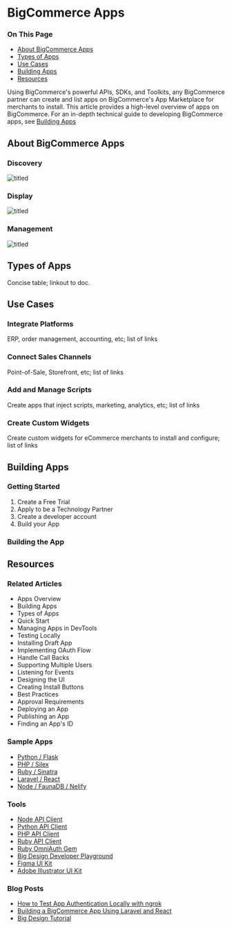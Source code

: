# BigCommerce Apps

<div class="otp" id="no-index">

### On This Page
- [About BigCommerce Apps](#about-bigcommerce-apps)
- [Types of Apps](#types-of-apps)
- [Use Cases](#use-cases)
- [Building Apps](#building-apps)
- [Resources](#resources)

</div>

Using BigCommerce's powerful APIs, SDKs, and Toolkits, any BigCommerce partner can create and list apps on BigCommerce's App Marketplace for merchants to install. This article provides a high-level overview of apps on BigCommerce. For an in-depth technical guide to developing BigCommerce apps, see [Building Apps]()

## About BigCommerce Apps

### Discovery
![titled](https://raw.githubusercontent.com/bigcommerce/dev-docs/master/assets/images/ "title")

### Display
![titled](https://raw.githubusercontent.com/bigcommerce/dev-docs/master/assets/images/ "title")

### Management
![titled](https://raw.githubusercontent.com/bigcommerce/dev-docs/master/assets/images/ "title")

## Types of Apps
Concise table; linkout to doc.

## Use Cases

### Integrate Platforms
ERP, order management, accounting, etc; list of links

### Connect Sales Channels
Point-of-Sale, Storefront, etc; list of links

### Add and Manage Scripts
Create apps that inject scripts, marketing, analytics, etc; list of links

### Create Custom Widgets
Create custom widgets for eCommerce merchants to install and configure; list of links

## Building Apps

### Getting Started

1. Create a Free Trial
2. Apply to be a Technology Partner
3. Create a developer account
4. Build your App

### Building the App

## Resources

### Related Articles
* Apps Overview
* Building Apps
* Types of Apps
* Quick Start
* Managing Apps in DevTools
* Testing Locally
* Installing Draft App
* Implementing OAuth Flow
* Handle Call Backs
* Supporting Multiple Users
* Listening for Events
* Designing the UI
* Creating Install Buttons
* Best Practices
* Approval Requirements
* Deploying an App
* Publishing an App
* Finding an App's ID

### Sample Apps
* [Python / Flask](https://github.com/bigcommerce/hello-world-app-python-flask)
* [PHP / Silex](https://github.com/bigcommerce/hello-world-app-php-silex)
* [Ruby / Sinatra](https://github.com/bigcommerce/hello-world-app-ruby-sinatra)
* [Laravel / React](https://github.com/bigcommerce/laravel-react-sample-app)
* [Node / FaunaDB / Nelify](https://github.com/bigcommerce/channels-app/)

### Tools
* [Node API Client](https://github.com/getconversio/node-bigcommerce)
* [Python API Client](https://github.com/bigcommerce/bigcommerce-api-python)
* [PHP API Client](https://github.com/bigcommerce/bigcommerce-api-php)
* [Ruby API Client](https://github.com/bigcommerce/bigcommerce-api-ruby)
* [Ruby OmniAuth Gem](https://github.com/bigcommerce/omniauth-bigcommerce)
* [Big Design Developer Playground](https://developer.bigcommerce.com/big-design/)
* [Figma UI Kit](https://www.figma.com/file/jTVuUkiZ1j3rux8WHG4IKK/BigDesign-UI-Kit?node-id=0%3A1/duplicate)
* [Adobe Illustrator UI Kit](https://design.bigcommerce.com/bigdesign-ui-kit)

### Blog Posts
* [How to Test App Authentication Locally with ngrok](https://medium.com/bigcommerce-developer-blog/how-to-test-app-authentication-locally-with-ngrok-149150bfe4cf)
* [Building a BigCommerce App Using Laravel and React](https://medium.com/bigcommerce-developer-blog/building-a-bigcommerce-app-using-laravel-and-react-711ceceb5006)
* [Big Design Tutorial](https://medium.com/bigcommerce-developer-blog/bigdesign-build-native-looking-uis-with-the-bigcommerce-design-system-fb06a01a24f2)